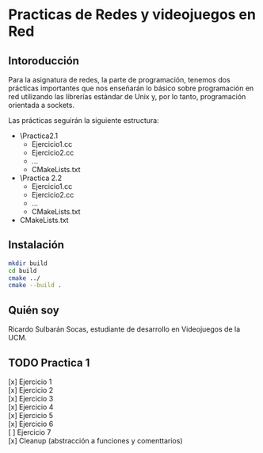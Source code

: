 # Practicas de Redes y videojuegos en Red

## Intoroducción
Para la asignatura de redes, la parte de programación, tenemos dos prácticas importantes que nos enseñarán lo básico sobre programación en red utilizando las librerías estándar de Unix y, por lo tanto, programación orientada a sockets.

Las prácticas seguirán la siguiente estructura:  
* \Practica2.1  
	* Ejercicio1.cc  
	* Ejercicio2.cc
	* ...  
	* CMakeLists.txt
* \Practica 2.2  
	* Ejercicio1.cc
	* Ejercicio2.cc
	* ...  
	* CMakeLists.txt
* CMakeLists.txt

## Instalación
``` bash
mkdir build
cd build
cmake ../
cmake --build .
```
## Quién soy
Ricardo Sulbarán Socas, estudiante de desarrollo en Videojuegos de la UCM.

## TODO Practica 1
[x] Ejercicio 1  
[x] Ejercicio 2  
[x] Ejercicio 3  
[x] Ejercicio 4  
[x] Ejercicio 5  
[x] Ejercicio 6  
[ ] Ejercicio 7  
[x] Cleanup (abstracción a funciones y comenttarios)  